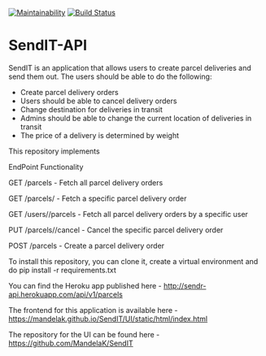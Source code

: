 [![Maintainability](https://api.codeclimate.com/v1/badges/ecb041fb48b8fa903f2e/maintainability)](https://codeclimate.com/github/MandelaK/SendIT-API/maintainability)  [![Build Status](https://travis-ci.com/MandelaK/SendIT-API.svg?branch=ch-set-up-heroku-161863096)](https://travis-ci.com/MandelaK/SendIT-API)  

# SendIT-API


SendIT is an application that allows users to create parcel deliveries and send them out. The users should be able to do the following:
- Create parcel delivery orders
- Users should be able to cancel delivery orders
- Change destination for deliveries in transit
- Admins should be able to change the current location of deliveries in transit
- The price of a delivery is determined by weight


This repository implements 



EndPoint                          Functionality

GET /parcels     -                 Fetch all parcel delivery orders

GET /parcels/<parcelId>       -    Fetch a specific parcel delivery order
  
GET /users/<userId>/parcels    -   Fetch all parcel delivery orders by a specific user
  
PUT /parcels/<parcelId>/cancel  -  Cancel the specific parcel delivery order

POST /parcels      -               Create a parcel delivery order


To install this repository, you can clone it, create a virtual environment and do pip install -r requirements.txt

You can find the Heroku app published here - http://sendr-api.herokuapp.com/api/v1/parcels

The frontend for this application is available here - https://mandelak.github.io/SendIT/UI/static/html/index.html

The repository for the UI can be found here - https://github.com/MandelaK/SendIT


